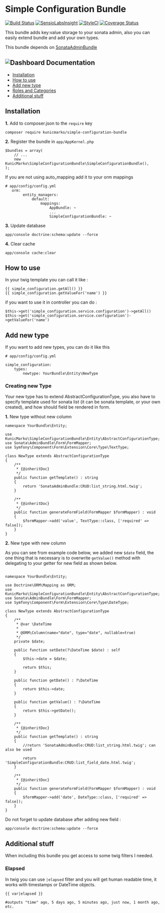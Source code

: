 Simple Configuration Bundle
============

[![Build Status](https://travis-ci.org/kunicmarko20/SimpleConfigurationBundle.svg?branch=master)](https://travis-ci.org/kunicmarko20/SimpleConfigurationBundle)
[![SensioLabsInsight](https://insight.sensiolabs.com/projects/4b9c511d-3a09-442e-b882-db7da663bf11/mini.png)](https://insight.sensiolabs.com/projects/4b9c511d-3a09-442e-b882-db7da663bf11)
[![StyleCI](https://styleci.io/repos/108571141/shield)](https://styleci.io/repos/108571141)
[![Coverage Status](https://coveralls.io/repos/github/kunicmarko20/SimpleConfigurationBundle/badge.svg)](https://coveralls.io/github/kunicmarko20/SimpleConfigurationBundle)

This bundle adds key:value storage to your sonata admin, also you can easily extend bundle and add your own types.


This bundle depends on [SonataAdminBundle](https://github.com/sonata-project/SonataAdminBundle)

![Dashboard](https://cloud.githubusercontent.com/assets/13528674/21304601/a1c4936e-c5c6-11e6-9834-2d9f9942c5ff.png)
Documentation
-------------


* [Installation](#installation)
* [How to use](#how-to-use)
* [Add new type](#add-new-type)
* [Roles and Categories](#roles-and-categories)
* [Additional stuff](#additional-stuff)


## Installation

**1.**  Add to composer.json to the `require` key

```
composer require kunicmarko/simple-configuration-bundle
```

**2.** Register the bundle in ``app/AppKernel.php``

```
$bundles = array(
    // ...
    new KunicMarko\SimpleConfigurationBundle\SimpleConfigurationBundle(),
);
```
If you are not using auto_mapping add it to your orm mappings
```
# app/config/config.yml
   orm:
        entity_managers:
            default:
                mappings:
                    AppBundle: ~
                    ...
                    SimpleConfigurationBundle: ~
```

**3.** Update database

```
app/console doctrine:schema:update --force
```

**4.** Clear cache
```
app/console cache:clear
```

## How to use

In your twig template you can call it like :
```
{{ simple_configuration.getAll() }}
{{ simple_configuration.getValueFor('name') }}
```

if you want to use it in controller you can do :
```
$this->get('simple_configuration.service.configuration')->getAll()
$this->get('simple_configuration.service.configuration')->getValueFor('name')
```

## Add new type

If you want to add new types, you can do it like this
```
# app/config/config.yml

simple_configuration:
    types: 
        newtype: YourBundle\Entity\NewType
```

### Creating new Type ### 

Your new type has to extend AbstractConfigurationType, you also have to specify template used for sonata list (it can be sonata template, or your own created), and how should field be rendered in form.

**1.** New type without new column
```
namespace YourBundle\Entity;

use KunicMarko\SimpleConfigurationBundle\Entity\AbstractConfigurationType;
use Sonata\AdminBundle\Form\FormMapper;
use Symfony\Component\Form\Extension\Core\Type\TextType;

class NewType extends AbstractConfigurationType
{
    /**
     * {@inheritDoc}
     */
    public function getTemplate() : string
    {
        return 'SonataAdminBundle:CRUD:list_string.html.twig';
    }

    /**
     * {@inheritDoc}
     */
    public function generateFormField(FormMapper $formMapper) : void
    {
        $formMapper->add('value', TextType::class, ['required' => false]);
    }
}

```
**2.** New type with new column

As you can see from example code below, we added new `$date` field, the one thing that is necessary is to overwrite `getValue()` method with delegating to your getter for new field as shown below.

```

namespace YourBundle\Entity;

use Doctrine\ORM\Mapping as ORM;
use KunicMarko\SimpleConfigurationBundle\Entity\AbstractConfigurationType;
use Sonata\AdminBundle\Form\FormMapper;
use Symfony\Component\Form\Extension\Core\Type\DateType;

class NewType extends AbstractConfigurationType
{
    /**
     * @var \DateTime
     *
     * @ORM\Column(name="date", type="date", nullable=true)
     */
    private $date;

    public function setDate(?\DateTime $date) : self
    {
        $this->date = $date;

        return $this;
    }

    public function getDate() : ?\DateTime
    {
        return $this->date;
    }

    public function getValue() : ?\DateTime
    {
        return $this->getDate();
    }

    /**
     * {@inheritDoc}
     */
    public function getTemplate() : string
    {
        //return 'SonataAdminBundle:CRUD:list_string.html.twig'; can also be used 
        
        return 'SimpleConfigurationBundle:CRUD:list_field_date.html.twig';
    }

    /**
     * {@inheritDoc}
     */
    public function generateFormField(FormMapper $formMapper) : void
    {
        $formMapper->add('date', DateType::class, ['required' => false]);
    }
}

```
Do not forget to update database after adding new field :
                                 
```
app/console doctrine:schema:update --force
```

## Additional stuff

When including this bundle you get access to some twig filters I needed.

### Elapsed ###

In twig you can use `|elapsed` filter and you will get human readable time, it works with timestamps or DateTime objects.
```
{{ var|elapsed }}

#outputs "time" ago, 5 days ago, 5 minutes ago, just now, 1 month ago, etc.
```
